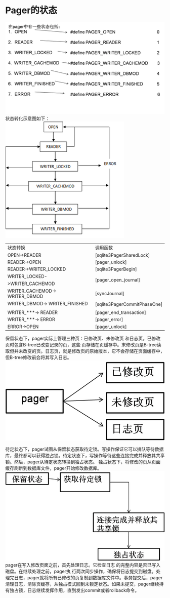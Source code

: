 # Pager的状态
<img src = "./6.png">
状态转化示意图如下：
<img src = "./7.png">

<table>
<tr><td>状态转换</td><td>调用函数</td></tr>
<tr><td>OPEN->READER</td><td>[sqlite3PagerSharedLock]</td></tr>
<tr><td>READER->OPEN</td><td>[pager_unlock]</td></tr>
<tr><td>READER->WRITER_LOCKED</td><td>[sqlite3PagerBegin]</td></tr>
<tr><td>WRITER_LOCKED->WRITER_CACHEMOD</td><td>[pager_open_journal]</td></tr>
<tr><td>WRITER_CACHEMOD-> WRITER_DBMOD</td><td>[syncJournal]</td></tr> <tr><td>WRITER_DBMOD-> WRITER_FINISHED </td><td>[sqlite3PagerCommitPhaseOne]</td></tr>
<tr><td>WRITER_***-> READER</td><td> [pager_end_transaction]</td></tr>
<tr><td>WRITER_***-> ERROR</td><td>[pager_error]</td></tr>
<tr><td>ERROR->OPEN</td><td>[pager_unlock]</td></tr> </table>

保留状态下，pager实际上管理三种页：已修改页、未修改页
和日志页。已修改页时包含B-tree已改变记录的页，这些
页存储在页缓存中。末修改页是B-tree读取但并未改变的页。日志页，就是修改页的原始版本，它不会存储在页面缓存中，但B-tree修改前会将其写入日志。
<img src = "./10.png">

待定状态下，pager试图从保留状态获取待定锁。写操作保证它可以排队等待数据库，最终都可以获得独占锁。待定状态下，写操作等待这些连接完成并释放其共享锁。然后，pager从待定状态转换到独占状态。
独占状态下，将修改的页从页面缓存刷新到数据库文件，pager开始修改数据库。
<img src = "./9.png">
 pager在写入修改页面之前，首先处理日志。它检查日志
 的完整内容是否已写入磁盘。在继续处理之前，pager执
 行两次同步操作，确保将日志提交到磁盘。处理完日志，pager就将所有已修改的页复制到数据库文件中。事务提交后，pager清理日志，清除页缓存，从独占模式回到未锁定状态。如果未提交，pager继续持有独占锁，日志继续发挥作用，直到发出commit或者rollback命令。



